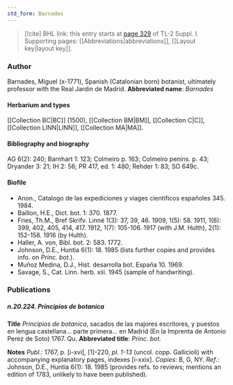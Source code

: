 ```yaml
---
std_form: Barnades
---
```


> [!cite] BHL link: this entry starts at [page 329](https://www.biodiversitylibrary.org/page/33265056) of TL-2 Suppl. I.
> Supporting pages: [[Abbreviations|abbreviations]], [[Layout key|layout key]].

### Author

Barnades, Miguel (x-1771), Spanish (Catalonian born) botanist, ultimately professor with the Real Jardin de Madrid. 
**Abbreviated name**: *Barnades*

#### Herbarium and types

[[Collection BC|BC]] (1500), [[Collection BM|BM]], [[Collection C|C]], [[Collection LINN|LINN]], [[Collection MA|MA]].

#### Bibliography and biography

AG 6(2): 240; Barnhart 1: 123; Colmeiro p. 163; Colmeiro penins. p. 43; Dryander 3: 21; IH 2: 56; PR 417, ed. 1: 480; Rehder 1: 83; SO 649c.

#### Biofile

- Anon., Catalogo de las expediciones y viages cientificos españoles 345. 1984.
- Baillon, H.E., Dict. bot. 1: 370. 1877.
- Fries, Th.M., Bref Skrifv. Linné 1(3): 37, 39, 46. 1909, 1(5): 58. 1911, 1(6): 399, 402, 405, 414, 417. 1912, 1(7): 105-106. 1917 (with J.M. Hulth), 2(1): 152-158. 1916 (by Hulth).
- Haller, A. von, Bibl. bot. 2: 583. 1772.
- Johnson, D.E., Huntia 6(1): 18. 1985 (lists further copies and provides info. on *Princ. bot.*).
- Muñoz Medina, D.J., Hist. desarrolla bot. España 10. 1969.
- Savage, S., Cat. Linn. herb. xiii. 1945 (sample of handwriting).

### Publications

##### n.20.224. Principios de botanica

**Title**
*Principios de botanica*, sacados de las majores escritores, y puestos en lengua castellana... parte primera... en Madrid (En la Imprenta de Antonio Perez de Soto) 1767. Qu.
**Abbreviated title**: *Princ. bot.*

**Notes**
*Publ*.: 1767, p. \[i-xvi\], \[1\]-220, *pl. 1-13* (uncol. copp. Gallicioli) with accompanying explanatory pages, indexes \[i-xxix\]. *Copies*: B, G, NY.
*Ref*.: Johnson, D.E., Huntia 6(1): 18. 1985 (provides refs. to reviews; mentions an edition of 1783, unlikely to have been published).

